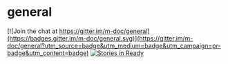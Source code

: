 # general

[![Join the chat at https://gitter.im/m-doc/general](https://badges.gitter.im/m-doc/general.svg)](https://gitter.im/m-doc/general?utm_source=badge&utm_medium=badge&utm_campaign=pr-badge&utm_content=badge)
[![Stories in Ready](https://badge.waffle.io/m-doc/general.svg?label=ready&title=Ready)](https://waffle.io/m-doc/general)
